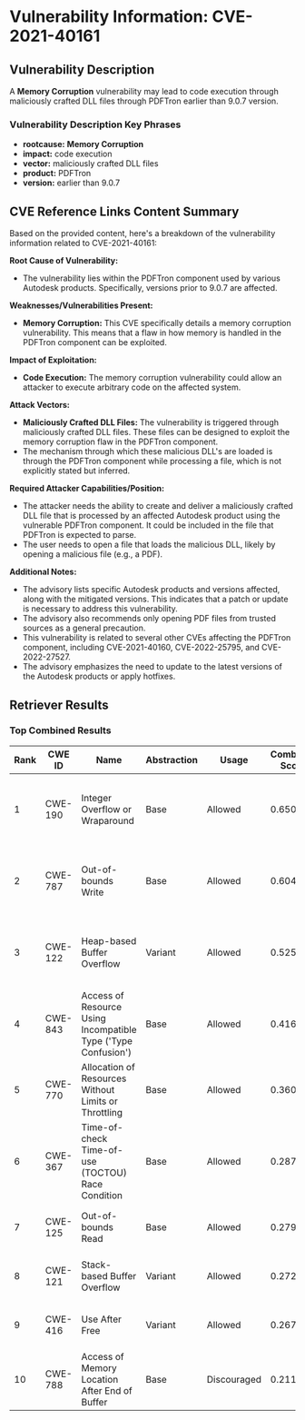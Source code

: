 # Vulnerability Information: CVE-2021-40161

## Vulnerability Description
A **Memory Corruption** vulnerability may lead to code execution through maliciously crafted DLL files through PDFTron earlier than 9.0.7 version.

### Vulnerability Description Key Phrases
- **rootcause:** **Memory Corruption**
- **impact:** code execution
- **vector:** maliciously crafted DLL files
- **product:** PDFTron
- **version:** earlier than 9.0.7

## CVE Reference Links Content Summary
Based on the provided content, here's a breakdown of the vulnerability information related to CVE-2021-40161:

**Root Cause of Vulnerability:**

*   The vulnerability lies within the PDFTron component used by various Autodesk products. Specifically, versions prior to 9.0.7 are affected.

**Weaknesses/Vulnerabilities Present:**

*   **Memory Corruption:** This CVE specifically details a memory corruption vulnerability. This means that a flaw in how memory is handled in the PDFTron component can be exploited.

**Impact of Exploitation:**

*   **Code Execution:** The memory corruption vulnerability could allow an attacker to execute arbitrary code on the affected system.

**Attack Vectors:**

*   **Maliciously Crafted DLL Files:** The vulnerability is triggered through maliciously crafted DLL files. These files can be designed to exploit the memory corruption flaw in the PDFTron component.
*   The mechanism through which these malicious DLL's are loaded is through the PDFTron component while processing a file, which is not explicitly stated but inferred.

**Required Attacker Capabilities/Position:**

*   The attacker needs the ability to create and deliver a maliciously crafted DLL file that is processed by an affected Autodesk product using the vulnerable PDFTron component. It could be included in the file that PDFTron is expected to parse.
*   The user needs to open a file that loads the malicious DLL, likely by opening a malicious file (e.g., a PDF).

**Additional Notes:**

*   The advisory lists specific Autodesk products and versions affected, along with the mitigated versions. This indicates that a patch or update is necessary to address this vulnerability.
*   The advisory also recommends only opening PDF files from trusted sources as a general precaution.
*   This vulnerability is related to several other CVEs affecting the PDFTron component, including CVE-2021-40160, CVE-2022-25795, and CVE-2022-27527.
*   The advisory emphasizes the need to update to the latest versions of the Autodesk products or apply hotfixes.

## Retriever Results

### Top Combined Results

| Rank | CWE ID | Name | Abstraction | Usage | Combined Score | Retrievers | Individual Scores |
|------|--------|------|-------------|-------|---------------|------------|-------------------|
| 1 | CWE-190 | Integer Overflow or Wraparound | Base | Allowed | 0.6505 | dense, sparse, graph | dense: 0.469, sparse: 0.102, graph: 1.000 |
| 2 | CWE-787 | Out-of-bounds Write | Base | Allowed | 0.6040 | dense, sparse, graph | dense: 0.525, sparse: 0.126, graph: 0.754 |
| 3 | CWE-122 | Heap-based Buffer Overflow | Variant | Allowed | 0.5256 | dense, sparse, graph | dense: 0.460, sparse: 0.110, graph: 0.772 |
| 4 | CWE-843 | Access of Resource Using Incompatible Type ('Type Confusion') | Base | Allowed | 0.4168 | sparse, graph | sparse: 0.104, graph: 1.000 |
| 5 | CWE-770 | Allocation of Resources Without Limits or Throttling | Base | Allowed | 0.3602 | sparse, graph | sparse: 0.089, graph: 0.865 |
| 6 | CWE-367 | Time-of-check Time-of-use (TOCTOU) Race Condition | Base | Allowed | 0.2875 | dense, sparse | dense: 0.466, sparse: 0.095 |
| 7 | CWE-125 | Out-of-bounds Read | Base | Allowed | 0.2799 | dense, sparse | dense: 0.458, sparse: 0.088 |
| 8 | CWE-121 | Stack-based Buffer Overflow | Variant | Allowed | 0.2725 | dense, sparse | dense: 0.482, sparse: 0.095 |
| 9 | CWE-416 | Use After Free | Variant | Allowed | 0.2673 | dense, sparse | dense: 0.470, sparse: 0.095 |
| 10 | CWE-788 | Access of Memory Location After End of Buffer | Base | Discouraged | 0.2117 | dense, sparse | dense: 0.477, sparse: 0.092 |

